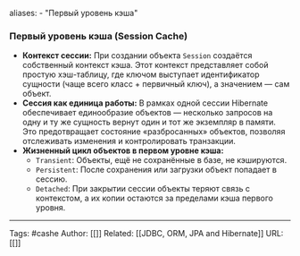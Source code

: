 aliases: 
	- "Первый уровень кэша"
### Первый уровень кэша (Session Cache)
- **Контекст сессии:** При создании объекта `Session` создаётся собственный контекст кэша. Этот контекст представляет собой простую хэш-таблицу, где ключом выступает идентификатор сущности (чаще всего класс + первичный ключ), а значением — сам объект.
- **Сессия как единица работы:** В рамках одной сессии Hibernate обеспечивает единообразие объектов — несколько запросов на одну и ту же сущность вернут один и тот же экземпляр в памяти. Это предотвращает состояние «разбросанных» объектов, позволяя отслеживать изменения и контролировать транзакции.
- **Жизненный цикл объектов в первом уровне кэша:**
    - `Transient`: Объекты, ещё не сохранённые в базе, не кэшируются.
    - `Persistent`: После сохранения или загрузки объект попадает в сессию.
    - `Detached`: При закрытии сессии объекты теряют связь с контекстом, а их копии остаются за пределами кэша первого уровня.


---
Tags: #cashe
Author: [[]]
Related: [[JDBC, ORM, JPA and Hibernate]]
URL: [[]]
